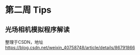 # 第二周 Tips
## 光场相机模拟程序解读
整理于CSDN，地址<a>https://blog.csdn.net/weixin_40758748/article/details/86791866</a>